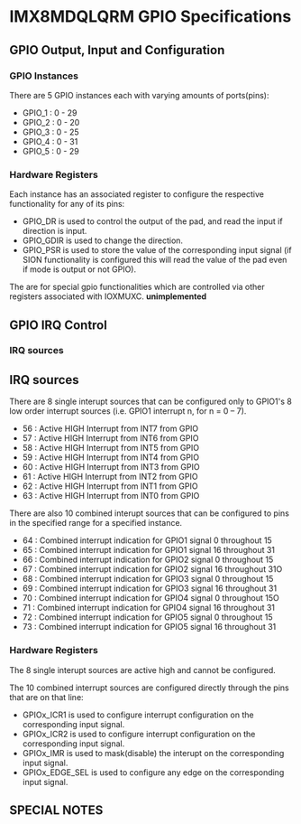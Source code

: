<!--
    Copyright 2024, UNSW

    SPDX-License-Identifier: BSD-2-Clause
-->

# IMX8MDQLQRM GPIO Specifications

## GPIO Output, Input and Configuration

### GPIO Instances
There are 5 GPIO instances each with varying amounts of ports(pins):
- GPIO_1 : 0 - 29
- GPIO_2 : 0 - 20
- GPIO_3 : 0 - 25
- GPIO_4 : 0 - 31
- GPIO_5 : 0 - 29

### Hardware Registers
Each instance has an associated register to configure the respective functionality for any of its pins:
- GPIO_DR is used to control the output of the pad, and read the input if direction is input.
- GPIO_GDIR is used to change the direction.
- GPIO_PSR is used to store the value of the corresponding input signal (if SION functionality is configured this will read the value of the pad even if mode is output or not GPIO).

The are for special gpio functionalities which are controlled via other registers associated with IOXMUXC. **unimplemented**

## GPIO IRQ Control

### IRQ sources

## IRQ sources
There are 8 single interupt sources that can be configured only to GPIO1's 8 low order interrupt sources (i.e. GPIO1 interrupt n, for n = 0 – 7).

- 56  : Active HIGH Interrupt from INT7 from GPIO
- 57  : Active HIGH Interrupt from INT6 from GPIO
- 58  : Active HIGH Interrupt from INT5 from GPIO
- 59  : Active HIGH Interrupt from INT4 from GPIO
- 60  : Active HIGH Interrupt from INT3 from GPIO
- 61  : Active HIGH Interrupt from INT2 from GPIO
- 62  : Active HIGH Interrupt from INT1 from GPIO
- 63  : Active HIGH Interrupt from INT0 from GPIO

There are also 10 combined interupt sources that can be configured to pins in the specified range for a specified instance.

- 64  : Combined interrupt indication for GPIO1 signal 0 throughout 15
- 65  : Combined interrupt indication for GPIO1 signal 16 throughout 31
- 66  : Combined interrupt indication for GPIO2 signal 0 throughout 15
- 67  : Combined interrupt indication for GPIO2 signal 16 throughout 31O
- 68  : Combined interrupt indication for GPIO3 signal 0 throughout 15
- 69  : Combined interrupt indication for GPIO3 signal 16 throughout 31
- 70  : Combined interrupt indication for GPIO4 signal 0 throughout 15O
- 71  : Combined interrupt indication for GPIO4 signal 16 throughout 31
- 72  : Combined interrupt indication for GPIO5 signal 0 throughout 15
- 73  : Combined interrupt indication for GPIO5 signal 16 throughout 31

### Hardware Registers
The 8 single interupt sources are active high and cannot be configured.

The 10 combined interrupt sources are configured directly through the pins that are on that line:
- GPIOx_ICR1 is used to configure interrupt configuration on the corresponding input signal.
- GPIOx_ICR2 is used to configure interrupt configuration on the corresponding input signal.
- GPIOx_IMR is used to mask(disable) the interupt on the corresponding input signal.
- GPIOx_EDGE_SEL is used to configure any edge on the corresponding input signal.

## SPECIAL NOTES


